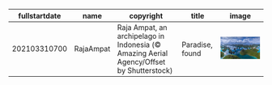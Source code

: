 |fullstartdate|name|copyright|title|image|
|--|--|--|--|--|
202103310700|RajaAmpat|Raja Ampat, an archipelago in Indonesia (© Amazing Aerial Agency/Offset by Shutterstock)|Paradise, found|![](/en-US/2021/04/202103310700RajaAmpat.jpg)|
